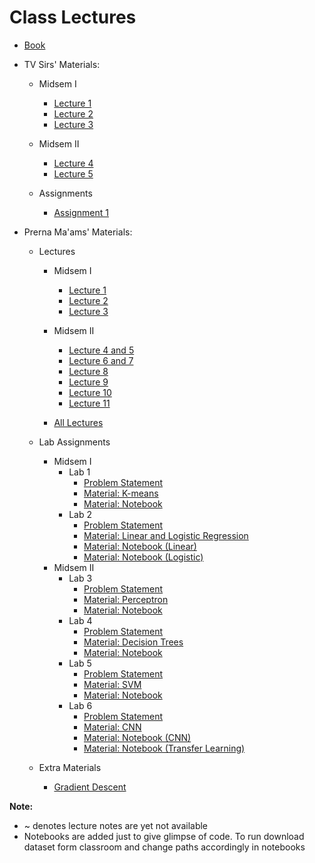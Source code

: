 # Class Lectures

- [Book][BookLink]  
- TV Sirs' Materials:  

    - Midsem I
        - [Lecture 1][TVL1]
        - [Lecture 2][TVL2]
        - [Lecture 3][TVL3]

    - Midsem II
        - [Lecture 4][TVL4]
        - [Lecture 5][TVL5]

    - Assignments
        - [Assignment 1][TVA1]

- Prerna Ma'ams' Materials:  

    - Lectures
        - Midsem I
            - [Lecture 1][PML1]
            - [Lecture 2][PML2]
            - [Lecture 3][PML3]

        - Midsem II
            - [Lecture 4 and 5][PML4and5]
            - [Lecture 6 and 7][PML6and7]
            - [Lecture 8][PML8]
            - [Lecture 9][PML9]
            - [Lecture 10][PML10]
            - [Lecture 11][PML11]

        - [All Lectures][PML]

    - Lab Assignments
        - Midsem I
            - Lab 1
                - [Problem Statement][PMLab11]
                - [Material: K-means][PMLab12]
                - [Material: Notebook][PMLab13]
            - Lab 2
                - [Problem Statement][PMLab21]
                - [Material: Linear and Logistic Regression][PMLab22]
                - [Material: Notebook (Linear)][PMLab23]
                - [Material: Notebook (Logistic)][PMLab24]
        - Midsem II
            - Lab 3
                - [Problem Statement][PMLab31]
                - [Material: Perceptron][PMLab32]
                - [Material: Notebook][PMLab33]
            - Lab 4
                - [Problem Statement][PMLab41]
                - [Material: Decision Trees][PMLab42]
                - [Material: Notebook][PMLab43]
            - Lab 5
                - [Problem Statement][PMLab51]
                - [Material: SVM][PMLab52]
                - [Material: Notebook][PMLab53]
            - Lab 6
                - [Problem Statement][PMLab61]
                - [Material: CNN][PMLab62]
                - [Material: Notebook (CNN)][PMLab63]
                - [Material: Notebook (Transfer Learning)][PMLab64]

    - Extra Materials
        - [Gradient Descent][PME1]

**Note:**  
- ~ denotes lecture notes are yet not available
- Notebooks are added just to give glimpse of code. To run download dataset form classroom and change paths accordingly in notebooks

[BookLink]: https://docs.google.com/viewer?url=https://raw.githubusercontent.com/RaviRahar/Notes/master/MachineLearning/ML.pdf

[TVL1]: https://docs.google.com/viewer?url=https://raw.githubusercontent.com/RaviRahar/Notes/master/MachineLearning/TV/TVL1.pdf
[TVL2]: https://docs.google.com/viewer?url=https://raw.githubusercontent.com/RaviRahar/Notes/master/MachineLearning/TV/TVL2.pdf
[TVL3]: https://docs.google.com/viewer?url=https://raw.githubusercontent.com/RaviRahar/Notes/master/MachineLearning/TV/TVL3.pdf
[TVL4]: https://docs.google.com/viewer?url=https://raw.githubusercontent.com/RaviRahar/Notes/master/MachineLearning/TV/TVL4.pdf
[TVL5]: https://docs.google.com/viewer?url=https://raw.githubusercontent.com/RaviRahar/Notes/master/MachineLearning/TV/TVL5.pdf
[TVL6]: https://docs.google.com/viewer?url=https://raw.githubusercontent.com/RaviRahar/Notes/master/MachineLearning/TV/TVL6.pdf

[TVA1]: https://docs.google.com/viewer?url=https://raw.githubusercontent.com/RaviRahar/Notes/master/MachineLearning/TV/TVA1.pdf

[PML]: https://docs.google.com/viewer?url=https://raw.githubusercontent.com/RaviRahar/Notes/master/MachineLearning/PM/PML.pdf

[PML1]: https://docs.google.com/viewer?url=https://raw.githubusercontent.com/RaviRahar/Notes/master/MachineLearning/PM/PML1.pdf
[PML2]: https://docs.google.com/viewer?url=https://raw.githubusercontent.com/RaviRahar/Notes/master/MachineLearning/PM/PML2.pdf
[PML3]: https://docs.google.com/viewer?url=https://raw.githubusercontent.com/RaviRahar/Notes/master/MachineLearning/PM/PML3.pdf
[PML4and5]: https://docs.google.com/viewer?url=https://raw.githubusercontent.com/RaviRahar/Notes/master/MachineLearning/PM/PML4and5.pdf
[PML6and7]: https://docs.google.com/viewer?url=https://raw.githubusercontent.com/RaviRahar/Notes/master/MachineLearning/PM/PML6and7.pdf
[PML8]: https://docs.google.com/viewer?url=https://raw.githubusercontent.com/RaviRahar/Notes/master/MachineLearning/PM/PML8.pdf
[PML9]: https://docs.google.com/viewer?url=https://raw.githubusercontent.com/RaviRahar/Notes/master/MachineLearning/PM/PML9.pdf
[PML10]: https://docs.google.com/viewer?url=https://raw.githubusercontent.com/RaviRahar/Notes/master/MachineLearning/PM/PML10.pdf
[PML11]: https://docs.google.com/viewer?url=https://raw.githubusercontent.com/RaviRahar/Notes/master/MachineLearning/PM/PML11.pdf

[PMLab11]: https://docs.google.com/viewer?url=https://raw.githubusercontent.com/RaviRahar/Notes/master/MachineLearning/PM/PMLab11.pdf
[PMLab12]: https://docs.google.com/viewer?url=https://raw.githubusercontent.com/RaviRahar/Notes/master/MachineLearning/PM/PMLab12.pdf
[PMLab13]: https://docs.google.com/viewer?url=https://raw.githubusercontent.com/RaviRahar/Notes/master/MachineLearning/PM/PMLab13.ipynb
[PMLab21]: https://docs.google.com/viewer?url=https://raw.githubusercontent.com/RaviRahar/Notes/master/MachineLearning/PM/PMLab21.pdf
[PMLab22]: https://docs.google.com/viewer?url=https://raw.githubusercontent.com/RaviRahar/Notes/master/MachineLearning/PM/PMLab22.pdf
[PMLab23]: https://docs.google.com/viewer?url=https://raw.githubusercontent.com/RaviRahar/Notes/master/MachineLearning/PM/PMLab23.ipynb
[PMLab24]: https://docs.google.com/viewer?url=https://raw.githubusercontent.com/RaviRahar/Notes/master/MachineLearning/PM/PMLab24.ipynb
[PMLab31]: https://docs.google.com/viewer?url=https://raw.githubusercontent.com/RaviRahar/Notes/master/MachineLearning/PM/PMLab31.pdf
[PMLab32]: https://docs.google.com/viewer?url=https://raw.githubusercontent.com/RaviRahar/Notes/master/MachineLearning/PM/PMLab32.pdf
[PMLab33]: https://docs.google.com/viewer?url=https://raw.githubusercontent.com/RaviRahar/Notes/master/MachineLearning/PM/PMLab33.ipynb
[PMLab41]: https://docs.google.com/viewer?url=https://raw.githubusercontent.com/RaviRahar/Notes/master/MachineLearning/PM/PMLab41.pdf
[PMLab42]: https://docs.google.com/viewer?url=https://raw.githubusercontent.com/RaviRahar/Notes/master/MachineLearning/PM/PMLab42.pdf
[PMLab43]: https://docs.google.com/viewer?url=https://raw.githubusercontent.com/RaviRahar/Notes/master/MachineLearning/PM/PMLab43.ipynb
[PMLab51]: https://docs.google.com/viewer?url=https://raw.githubusercontent.com/RaviRahar/Notes/master/MachineLearning/PM/PMLab51.pdf
[PMLab52]: https://docs.google.com/viewer?url=https://raw.githubusercontent.com/RaviRahar/Notes/master/MachineLearning/PM/PMLab52.pdf
[PMLab53]: https://docs.google.com/viewer?url=https://raw.githubusercontent.com/RaviRahar/Notes/master/MachineLearning/PM/PMLab53.ipynb
[PMLab61]: https://docs.google.com/viewer?url=https://raw.githubusercontent.com/RaviRahar/Notes/master/MachineLearning/PM/PMLab61.pdf
[PMLab62]: https://docs.google.com/viewer?url=https://raw.githubusercontent.com/RaviRahar/Notes/master/MachineLearning/PM/PMLab62.pdf
[PMLab63]: https://docs.google.com/viewer?url=https://raw.githubusercontent.com/RaviRahar/Notes/master/MachineLearning/PM/PMLab63.ipynb
[PMLab64]: https://docs.google.com/viewer?url=https://raw.githubusercontent.com/RaviRahar/Notes/master/MachineLearning/PM/PMLab64.ipynb

[PME1]: https://docs.google.com/viewer?url=https://raw.githubusercontent.com/RaviRahar/Notes/master/MachineLearning/PM/PME1.pdf
